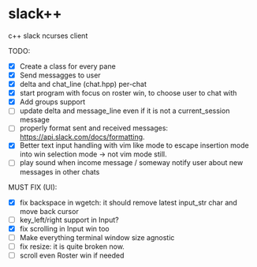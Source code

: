 # slack++
c++ slack ncurses client

TODO:

- [x] Create a class for every pane
- [x] Send messagges to user
- [x] delta and chat_line (chat.hpp) per-chat
- [x] start program with focus on roster win, to choose user to chat with
- [x] Add groups support
- [ ] update delta and message_line even if it is not a current_session message
- [ ] properly format sent and received messages: https://api.slack.com/docs/formatting.
- [x] Better text input handling with vim like mode to escape insertion mode into win selection mode -> not vim mode still.
- [ ] play sound when income message / someway notify user about new messages in other chats

MUST FIX (UI):

- [x] fix backspace in wgetch: it should remove latest input_str char and move back cursor
- [ ] key_left/right support in Input?
- [x] fix scrolling in Input win too
- [ ] Make everything terminal window size agnostic
- [ ] fix resize: it is quite broken now.
- [ ] scroll even Roster win if needed
